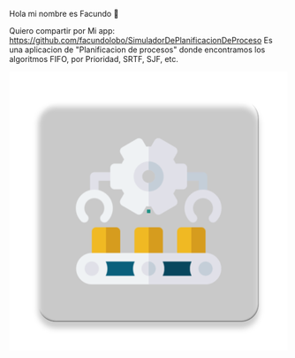 Hola mi nombre es Facundo 👋

Quiero compartir por Mi app: https://github.com/facundolobo/SimuladorDePlanificacionDeProceso 
Es una aplicacion de "Planificacion de procesos" donde encontramos los algoritmos FIFO, por Prioridad, SRTF, SJF, etc.

![alt text](https://github.com/facundolobo/SimuladorDePlanificacionDeProceso/blob/main/app/src/main/ic_launcher-web.png)


<!--
**facundolobo/facundolobo** is a ✨ _special_ ✨ repository because its `README.md` (this file) appears on your GitHub profile.

Here are some ideas to get you started:

- 🔭 I’m currently working on ...
- 🌱 I’m currently learning ...
- 👯 I’m looking to collaborate on ...
- 🤔 I’m looking for help with ...
- 💬 Ask me about ...
- 📫 How to reach me: ...
- 😄 Pronouns: ...
- ⚡ Fun fact: ...
-->

